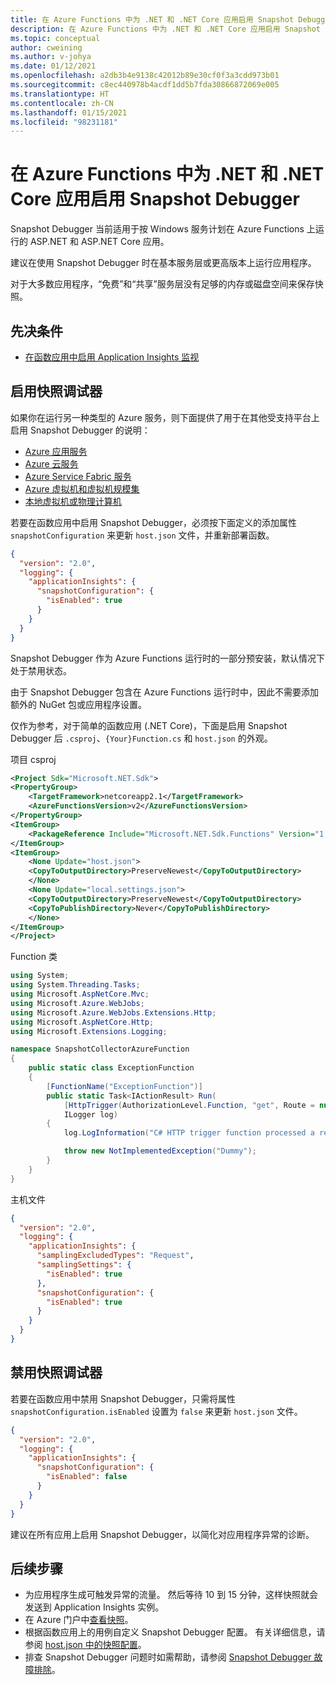 ```yaml
---
title: 在 Azure Functions 中为 .NET 和 .NET Core 应用启用 Snapshot Debugger | Microsoft Docs
description: 在 Azure Functions 中为 .NET 和 .NET Core 应用启用 Snapshot Debugger
ms.topic: conceptual
author: cweining
ms.author: v-johya
ms.date: 01/12/2021
ms.openlocfilehash: a2db3b4e9138c42012b89e30cf0f3a3cdd973b01
ms.sourcegitcommit: c8ec440978b4acdf1dd5b7fda30866872069e005
ms.translationtype: HT
ms.contentlocale: zh-CN
ms.lasthandoff: 01/15/2021
ms.locfileid: "98231181"
---
```

# <a name="enable-snapshot-debugger-for-net-and-net-core-apps-in-azure-functions"></a>在 Azure Functions 中为 .NET 和 .NET Core 应用启用 Snapshot Debugger

Snapshot Debugger 当前适用于按 Windows 服务计划在 Azure Functions 上运行的 ASP.NET 和 ASP.NET Core 应用。

建议在使用 Snapshot Debugger 时在基本服务层或更高版本上运行应用程序。

对于大多数应用程序，“免费”和“共享”服务层没有足够的内存或磁盘空间来保存快照。

## <a name="prerequisites"></a>先决条件

* [在函数应用中启用 Application Insights 监视](/azure-functions/configure-monitoring#add-to-an-existing-function-app)

## <a name="enable-snapshot-debugger"></a>启用快照调试器

如果你在运行另一种类型的 Azure 服务，则下面提供了用于在其他受支持平台上启用 Snapshot Debugger 的说明：
* [Azure 应用服务](snapshot-debugger-appservice.md?toc=/azure/azure-monitor/toc.json)
* [Azure 云服务](snapshot-debugger-vm.md?toc=/azure/azure-monitor/toc.json)
* [Azure Service Fabric 服务](snapshot-debugger-vm.md?toc=/azure/azure-monitor/toc.json)
* [Azure 虚拟机和虚拟机规模集](snapshot-debugger-vm.md?toc=/azure/azure-monitor/toc.json)
* [本地虚拟机或物理计算机](snapshot-debugger-vm.md?toc=/azure/azure-monitor/toc.json)

若要在函数应用中启用 Snapshot Debugger，必须按下面定义的添加属性 `snapshotConfiguration` 来更新 `host.json` 文件，并重新部署函数。

```json
{
  "version": "2.0",
  "logging": {
    "applicationInsights": {
      "snapshotConfiguration": {
        "isEnabled": true
      }
    }
  }
}
```

Snapshot Debugger 作为 Azure Functions 运行时的一部分预安装，默认情况下处于禁用状态。

由于 Snapshot Debugger 包含在 Azure Functions 运行时中，因此不需要添加额外的 NuGet 包或应用程序设置。

仅作为参考，对于简单的函数应用 (.NET Core)，下面是启用 Snapshot Debugger 后 `.csproj`、`{Your}Function.cs` 和 `host.json` 的外观。

项目 csproj

```xml
<Project Sdk="Microsoft.NET.Sdk">
<PropertyGroup>
    <TargetFramework>netcoreapp2.1</TargetFramework>
    <AzureFunctionsVersion>v2</AzureFunctionsVersion>
</PropertyGroup>
<ItemGroup>
    <PackageReference Include="Microsoft.NET.Sdk.Functions" Version="1.0.31" />
</ItemGroup>
<ItemGroup>
    <None Update="host.json">
    <CopyToOutputDirectory>PreserveNewest</CopyToOutputDirectory>
    </None>
    <None Update="local.settings.json">
    <CopyToOutputDirectory>PreserveNewest</CopyToOutputDirectory>
    <CopyToPublishDirectory>Never</CopyToPublishDirectory>
    </None>
</ItemGroup>
</Project>
```

Function 类

```csharp
using System;
using System.Threading.Tasks;
using Microsoft.AspNetCore.Mvc;
using Microsoft.Azure.WebJobs;
using Microsoft.Azure.WebJobs.Extensions.Http;
using Microsoft.AspNetCore.Http;
using Microsoft.Extensions.Logging;

namespace SnapshotCollectorAzureFunction
{
    public static class ExceptionFunction
    {
        [FunctionName("ExceptionFunction")]
        public static Task<IActionResult> Run(
            [HttpTrigger(AuthorizationLevel.Function, "get", Route = null)] HttpRequest req,
            ILogger log)
        {
            log.LogInformation("C# HTTP trigger function processed a request.");

            throw new NotImplementedException("Dummy");
        }
    }
}
```

主机文件

```json
{
  "version": "2.0",
  "logging": {
    "applicationInsights": {
      "samplingExcludedTypes": "Request",
      "samplingSettings": {
        "isEnabled": true
      },
      "snapshotConfiguration": {
        "isEnabled": true
      }
    }
  }
}
```

## <a name="disable-snapshot-debugger"></a>禁用快照调试器

若要在函数应用中禁用 Snapshot Debugger，只需将属性 `snapshotConfiguration.isEnabled` 设置为 `false` 来更新 `host.json` 文件。

```json
{
  "version": "2.0",
  "logging": {
    "applicationInsights": {
      "snapshotConfiguration": {
        "isEnabled": false
      }
    }
  }
}
```

建议在所有应用上启用 Snapshot Debugger，以简化对应用程序异常的诊断。

## <a name="next-steps"></a>后续步骤

- 为应用程序生成可触发异常的流量。 然后等待 10 到 15 分钟，这样快照就会发送到 Application Insights 实例。
- 在 Azure 门户中[查看快照](snapshot-debugger.md?toc=/azure/azure-monitor/toc.json#view-snapshots-in-the-portal)。
- 根据函数应用上的用例自定义 Snapshot Debugger 配置。 有关详细信息，请参阅 [host.json 中的快照配置](/azure-functions/functions-host-json#applicationinsightssnapshotconfiguration)。
- 排查 Snapshot Debugger 问题时如需帮助，请参阅 [ Snapshot Debugger 故障排除](snapshot-debugger-troubleshoot.md?toc=/azure/azure-monitor/toc.json)。

